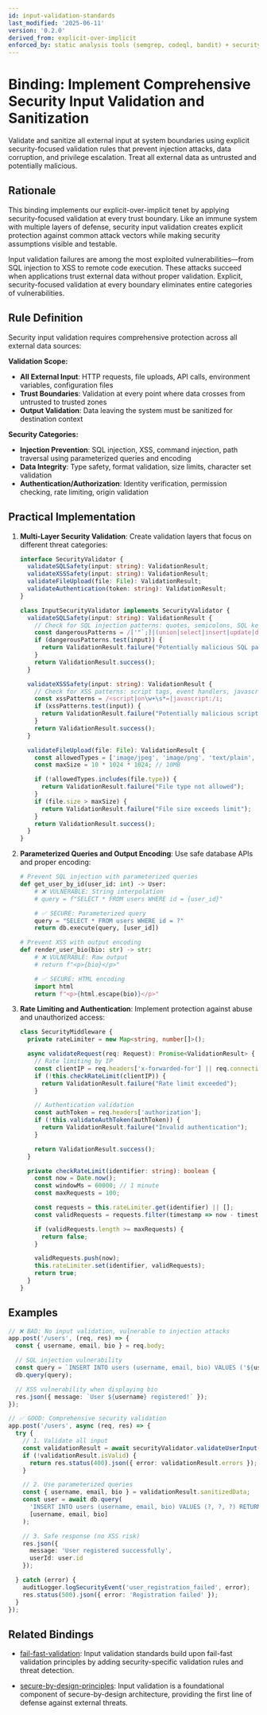 ```yaml
---
id: input-validation-standards
last_modified: '2025-06-11'
version: '0.2.0'
derived_from: explicit-over-implicit
enforced_by: static analysis tools (semgrep, codeql, bandit) + security code review + test coverage requirements
---
```


# Binding: Implement Comprehensive Security Input Validation and Sanitization

Validate and sanitize all external input at system boundaries using explicit security-focused validation rules that prevent injection attacks, data corruption, and privilege escalation. Treat all external data as untrusted and potentially malicious.

## Rationale

This binding implements our explicit-over-implicit tenet by applying security-focused validation at every trust boundary. Like an immune system with multiple layers of defense, security input validation creates explicit protection against common attack vectors while making security assumptions visible and testable.

Input validation failures are among the most exploited vulnerabilities—from SQL injection to XSS to remote code execution. These attacks succeed when applications trust external data without proper validation. Explicit, security-focused validation at every boundary eliminates entire categories of vulnerabilities.

## Rule Definition

Security input validation requires comprehensive protection across all external data sources:

**Validation Scope:**
- **All External Input**: HTTP requests, file uploads, API calls, environment variables, configuration files
- **Trust Boundaries**: Validation at every point where data crosses from untrusted to trusted zones
- **Output Validation**: Data leaving the system must be sanitized for destination context

**Security Categories:**
- **Injection Prevention**: SQL injection, XSS, command injection, path traversal using parameterized queries and encoding
- **Data Integrity**: Type safety, format validation, size limits, character set validation
- **Authentication/Authorization**: Identity verification, permission checking, rate limiting, origin validation

## Practical Implementation

1. **Multi-Layer Security Validation**: Create validation layers that focus on different threat categories:

   ```typescript
   interface SecurityValidator {
     validateSQLSafety(input: string): ValidationResult;
     validateXSSSafety(input: string): ValidationResult;
     validateFileUpload(file: File): ValidationResult;
     validateAuthentication(token: string): ValidationResult;
   }

   class InputSecurityValidator implements SecurityValidator {
     validateSQLSafety(input: string): ValidationResult {
       // Check for SQL injection patterns: quotes, semicolons, SQL keywords
       const dangerousPatterns = /['"`;]|(union|select|insert|update|delete|drop)\s/i;
       if (dangerousPatterns.test(input)) {
         return ValidationResult.failure("Potentially malicious SQL patterns detected");
       }
       return ValidationResult.success();
     }

     validateXSSSafety(input: string): ValidationResult {
       // Check for XSS patterns: script tags, event handlers, javascript: URLs
       const xssPatterns = /<script|on\w+\s*=|javascript:/i;
       if (xssPatterns.test(input)) {
         return ValidationResult.failure("Potentially malicious script content detected");
       }
       return ValidationResult.success();
     }

     validateFileUpload(file: File): ValidationResult {
       const allowedTypes = ['image/jpeg', 'image/png', 'text/plain', 'application/pdf'];
       const maxSize = 10 * 1024 * 1024; // 10MB

       if (!allowedTypes.includes(file.type)) {
         return ValidationResult.failure("File type not allowed");
       }
       if (file.size > maxSize) {
         return ValidationResult.failure("File size exceeds limit");
       }
       return ValidationResult.success();
     }
   }
   ```

2. **Parameterized Queries and Output Encoding**: Use safe database APIs and proper encoding:

   ```python
   # Prevent SQL injection with parameterized queries
   def get_user_by_id(user_id: int) -> User:
       # ❌ VULNERABLE: String interpolation
       # query = f"SELECT * FROM users WHERE id = {user_id}"

       # ✅ SECURE: Parameterized query
       query = "SELECT * FROM users WHERE id = ?"
       return db.execute(query, [user_id])

   # Prevent XSS with output encoding
   def render_user_bio(bio: str) -> str:
       # ❌ VULNERABLE: Raw output
       # return f"<p>{bio}</p>"

       # ✅ SECURE: HTML encoding
       import html
       return f"<p>{html.escape(bio)}</p>"
   ```

3. **Rate Limiting and Authentication**: Implement protection against abuse and unauthorized access:

   ```typescript
   class SecurityMiddleware {
     private rateLimiter = new Map<string, number[]>();

     async validateRequest(req: Request): Promise<ValidationResult> {
       // Rate limiting by IP
       const clientIP = req.headers['x-forwarded-for'] || req.connection.remoteAddress;
       if (!this.checkRateLimit(clientIP)) {
         return ValidationResult.failure("Rate limit exceeded");
       }

       // Authentication validation
       const authToken = req.headers['authorization'];
       if (!this.validateAuthToken(authToken)) {
         return ValidationResult.failure("Invalid authentication");
       }

       return ValidationResult.success();
     }

     private checkRateLimit(identifier: string): boolean {
       const now = Date.now();
       const windowMs = 60000; // 1 minute
       const maxRequests = 100;

       const requests = this.rateLimiter.get(identifier) || [];
       const validRequests = requests.filter(timestamp => now - timestamp < windowMs);

       if (validRequests.length >= maxRequests) {
         return false;
       }

       validRequests.push(now);
       this.rateLimiter.set(identifier, validRequests);
       return true;
     }
   }
   ```

## Examples

```typescript
// ❌ BAD: No input validation, vulnerable to injection attacks
app.post('/users', (req, res) => {
  const { username, email, bio } = req.body;

  // SQL injection vulnerability
  const query = `INSERT INTO users (username, email, bio) VALUES ('${username}', '${email}', '${bio}')`;
  db.query(query);

  // XSS vulnerability when displaying bio
  res.json({ message: `User ${username} registered!` });
});
```

```typescript
// ✅ GOOD: Comprehensive security validation
app.post('/users', async (req, res) => {
  try {
    // 1. Validate all input
    const validationResult = await securityValidator.validateUserInput(req.body);
    if (!validationResult.isValid) {
      return res.status(400).json({ error: validationResult.errors });
    }

    // 2. Use parameterized queries
    const { username, email, bio } = validationResult.sanitizedData;
    const user = await db.query(
      'INSERT INTO users (username, email, bio) VALUES (?, ?, ?) RETURNING id',
      [username, email, bio]
    );

    // 3. Safe response (no XSS risk)
    res.json({
      message: 'User registered successfully',
      userId: user.id
    });

  } catch (error) {
    auditLogger.logSecurityEvent('user_registration_failed', error);
    res.status(500).json({ error: 'Registration failed' });
  }
});
```

## Related Bindings

- [fail-fast-validation](../../core/fail-fast-validation.md): Input validation standards build upon fail-fast validation principles by adding security-specific validation rules and threat detection.

- [secure-by-design-principles](../../docs/bindings/categories/security/secure-by-design-principles.md): Input validation is a foundational component of secure-by-design architecture, providing the first line of defense against external threats.
